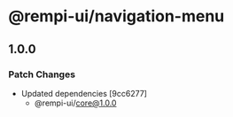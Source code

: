 # @rempi-ui/navigation-menu

## 1.0.0

### Patch Changes

- Updated dependencies [9cc6277]
  - @rempi-ui/core@1.0.0
